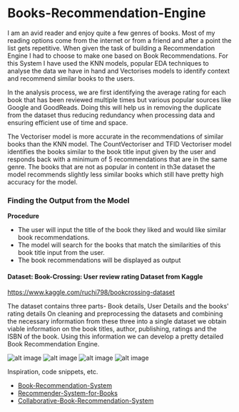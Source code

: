 # Books-Recommendation-Engine

I am an avid reader and enjoy quite a few genres of books. Most of my reading options come from the internet or from a friend and after a point the list gets repetitive. When given the task of building a Recommendation Engine I had to choose to make one based on Book Recommendations. For this System I have used the KNN models, popular EDA techniques to analyse the data we have in hand and Vectorises models to identify context and recommend similar books to the users.

In the analysis process, we are first identifying the average rating for each book that has been reviewed multiple times but various popular sources like Google and GoodReads. Doing this will help us in removing the duplicate from the dataset thus reducing redundancy when processing data and ensuring efficient use of time and space. 

The Vectoriser model is more accurate in the recommendations of similar books than the KNN model. The CountVectoriser and TFID Vectoriser model identifies the books similar to the book title input given by the user and responds back with a minimum of 5 recommendations that are in the same genre. The books that are not as popular in content in th3e dataset the model recommends slightly less similar books which still have pretty high accuracy for the model.

### Finding the Output from the Model

**Procedure**
- The user will input the title of the book they liked and would like similar book recommendations.
- The model will search for the books that match the similarities of this book title input from the user.
- The book recommendations will be displayed as output

#### Dataset: Book-Crossing: User review rating Dataset from Kaggle
https://www.kaggle.com/ruchi798/bookcrossing-dataset

The dataset contains three parts- Book details, User Details and the books' rating details
On cleaning and preprocessing the datasets and combining the necessary information from these three into a single dataset we obtain viable information on the book titles, author, publishing, ratings and the ISBN of the book. Using this information we can develop a pretty detailed Book Recommendation Engine.

![alt image](https://user-images.githubusercontent.com/59364581/150345037-e36646f0-983b-4e90-9f15-14055746c36f.png)
![alt image](https://user-images.githubusercontent.com/59364581/150345028-3e20aed1-fabe-444e-9f7e-155d0d8a8bc7.png)
![alt image](https://user-images.githubusercontent.com/59364581/150345050-e67ad150-3e18-43b2-9ac9-6793aafb7301.png)
![alt image](https://user-images.githubusercontent.com/59364581/150345041-2c576e43-d878-468a-ac22-e04cb68a570a.png)


Inspiration, code snippets, etc.
* [Book-Recommendation-System](https://www.kaggle.com/sercanyesiloz/book-recommendation-system)
* [Recommender-System-for-Books](https://www.kaggle.com/renehlavova/recommender-system-for-books)
* [Collaborative-Book-Recommendation-System](https://www.kaggle.com/sankha1998/collaborative-book-recommendation-system)
